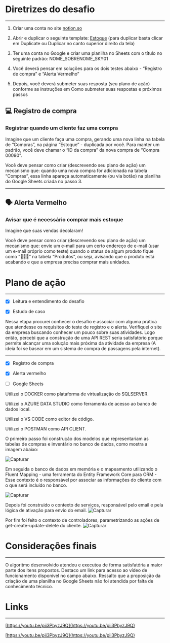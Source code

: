 
# Diretrizes do desafio

---

1. Criar uma conta no site [notion.so](http://notion.so) 

2. Abrir e duplicar o seguinte template: [Estoque](https://www.notion.so/Estoque-cf284c21a34a4d4ebaa930dd98d59bae) (para duplicar basta clicar em Duplicate ou Duplicar no canto superior direito da tela)

3. Ter uma conta no Google e criar uma planilha no Sheets com o título no seguinte padrão: NOME_SOBRENOME_SKY01

1. Você deverá pensar em soluções para os dois testes abaixo - “Registro de compra” e “Alerta Vermelho”
2. Depois, você deverá submeter suas resposta (seu plano de ação) conforme as instruções em  Como submeter suas respostas e próximos passos

## 💻 Registro de compra

### Registrar quando um cliente faz uma compra

Imagine que um cliente faça uma compra, gerando uma nova linha na tabela de “Compras”, na página “Estoque” - duplicada por você.
Para manter um padrão, você deve chamar o “ID da compra” da nova compra de “Compra 00090”.

Você deve pensar como criar (descrevendo seu plano de ação) um mecanismo que: quando uma nova compra for adicionada na tabela “Compras”, essa linha apareça automaticamente (ou via botão) na planilha do Google Sheets criada no passo 3.

---

## 🗣 Alerta Vermelho

### Avisar que é necessário comprar mais estoque

Imagine que suas vendas decolaram!

Você deve pensar como criar (descrevendo seu plano de ação) um mecanismo que: envie um e-mail para um certo endereço de e-mail (usar um e-mail próprio como teste) quando o status de algum produto fique como “🔆🔆🔆” na tabela “Produtos”, ou seja, avisando que o produto está acabando e que a empresa precisa comprar mais unidades.

# Plano de ação

---

- [x]  Leitura e entendimento do desafio

- [x]  Estudo de caso

Nessa etapa procurei conhecer o desafio e associar com alguma prática que atendesse os requisitos do teste de registro e o alerta. Verifiquei o site da empresa buscando conhecer um pouco sobre suas atividades. Logo então, percebi que a construção de uma API REST seria satisfatório porque permite alcançar  uma solução mais próxima da atividade da empresa (A ideia foi se basear em um sistema de compra de passagens pela internet). 

---

- [x]  Registro de compra

- [x]  Alerta vermelho

- [ ]  Google Sheets

Utilizei o DOCKER como plataforma de virtualização do SQLSERVER. 

Utilizei o AZURE DATA STUDIO como ferramenta de acesso ao banco de dados local.

Utilizei o VS CODE como editor de código. 

Utilizei o  POSTMAN como API CLIENT.

O primeiro passo foi construção dos modelos que representariam as tabelas de compras e inventário no banco de dados, como mostra a imagem abaixo:

![Capturar](https://user-images.githubusercontent.com/62857753/151733334-0fbfac1a-769c-4efb-baf3-c374604931a5.JPG)


Em seguida o banco de dados em memória e o mapeamento utilizando o Fluent Mapping - uma ferramenta do Entity Framework Core para ORM - Esse contexto é o responsável por associar as informações do cliente com o que será incluído no banco.

![Capturar](https://user-images.githubusercontent.com/62857753/151733396-862b1140-db0e-4474-a7fb-8edb47410ef9.JPG)

Depois foi construido o contexto de serviços, responsável pelo email e pela lógica de ativação para envio do email.
![Capturar](https://user-images.githubusercontent.com/62857753/151733498-9df9a104-97c5-4530-b45d-aeeb96568c46.JPG)


Por fim foi feito o contexto de controladores, parametrizando as ações de get-create-update-delete do cliente. 
![Capturar](https://user-images.githubusercontent.com/62857753/151732844-69b4fffa-c6d4-439b-b3e6-061ff2bc6464.JPG)


# Considerações finais

---

O algoritmo desenvolvido atendeu e executou de forma satisfatória a maior parte dos itens propostos. Destaco um link para acesso ao vídeo de funcionamento disponível no campo abaixo. Ressalto que a proposição da criação de uma planilha no Google Sheets não foi atendida por falta de conhecimento técnico. 

# Links

---

[https://youtu.be/pii3PbyzJ9Q](https://youtu.be/pii3PbyzJ9Q)

[https://youtu.be/pii3PbyzJ9Q](https://youtu.be/pii3PbyzJ9Q)
